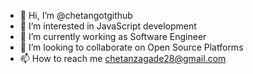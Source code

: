 - 👋 Hi, I’m @chetangotgithub
- 👀 I’m interested in JavaScript development
- 🌱 I’m currently working as Software Engineer
- 💞️ I’m looking to collaborate on Open Source Platforms
- 📫 How to reach me chetanzagade28@gmail.com

<!---
chetangotgithub/chetangotgithub is a ✨ special ✨ repository because its `README.md` (this file) appears on your GitHub profile.
You can click the Preview link to take a look at your changes.
--->
